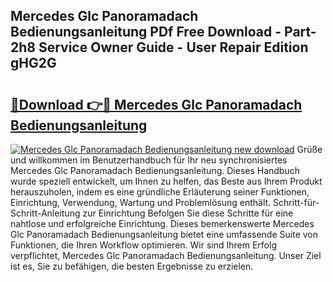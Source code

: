 ## Mercedes Glc Panoramadach Bedienungsanleitung PDf Free Download - Part-2h8 Service Owner Guide - User Repair Edition gHG2G

# <h2><a href="http://df3v67j.blite.top/?on=Mercedes+Glc+Panoramadach+Bedienungsanleitung">🔗Download 👉🔴 Mercedes Glc Panoramadach Bedienungsanleitung</a></h2>

[![Mercedes Glc Panoramadach Bedienungsanleitung new download](https://i.imgur.com/lujVjoI.png)](http://df3v67j.blite.top/?on=Mercedes+Glc+Panoramadach+Bedienungsanleitung)
Grüße und willkommen im Benutzerhandbuch für Ihr neu synchronisiertes Mercedes Glc Panoramadach Bedienungsanleitung. Dieses Handbuch wurde speziell entwickelt, um Ihnen zu helfen, das Beste aus Ihrem Produkt herauszuholen, indem es eine gründliche Erläuterung seiner Funktionen, Einrichtung, Verwendung, Wartung und Problemlösung enthält. Schritt-für-Schritt-Anleitung zur Einrichtung Befolgen Sie diese Schritte für eine nahtlose und erfolgreiche Einrichtung. Dieses bemerkenswerte Mercedes Glc Panoramadach Bedienungsanleitung bietet eine umfassende Suite von Funktionen, die Ihren Workflow optimieren. Wir sind Ihrem Erfolg verpflichtet, Mercedes Glc Panoramadach Bedienungsanleitung. Unser Ziel ist es, Sie zu befähigen, die besten Ergebnisse zu erzielen.
